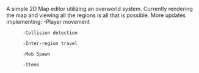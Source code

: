 A simple 2D Map editor utilizing an overworld system. Currently rendering the map and viewing all the regions is all that is possible.
More updates implementing:
          -Player movement
          
          -Collision detection
          
          -Inter-region travel
          
          -Mob Spawn
          
          -Items
          
